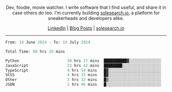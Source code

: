<p align="center">Dev, foodie, movie watcher. I write software that I find useful, and share it in case others do too. I'm currently building <a href="https://solesearch.io">solesearch.io</a>, a platform for sneakerheads and developers alike.</p>
<p align="center">
  <a href="https://www.linkedin.com/in/peter-rauscher">LinkedIn</a>
  |
  <a href="https://dev.to/peterrauscher">Blog Posts</a>
  |
  <a href="https://solesearch.io">solesearch.io</a>
</p>
<hr/>
<!--START_SECTION:waka-->

```python
From: 19 June 2024 - To: 19 July 2024

Total Time: 68 hrs 29 mins

Python                     30 hrs 27 mins  ██████████▓░░░░░░░░░░░░░░   42.27 %
JavaScript                 22 hrs 42 mins  ████████░░░░░░░░░░░░░░░░░   31.52 %
TypeScript                 4 hrs 54 mins   █▓░░░░░░░░░░░░░░░░░░░░░░░   06.80 %
SCSS                       4 hrs 25 mins   █▓░░░░░░░░░░░░░░░░░░░░░░░   06.13 %
Other                      3 hrs 32 mins   █▒░░░░░░░░░░░░░░░░░░░░░░░   04.92 %
JSON                       2 hrs 46 mins   █░░░░░░░░░░░░░░░░░░░░░░░░   03.85 %
```

<!--END_SECTION:waka-->
